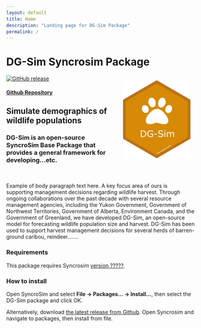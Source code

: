 ```yaml
---
layout: default
title: Home
description: "Landing page for DG-Sim Package"
permalink: /
---
```


# **DG-Sim** Syncrosim Package
[![GitHub release](https://img.shields.io/github/v/release/ApexRMS/dgsim.svg?style=for-the-badge&color=d68a06)](https://GitHub.com/ApexRMS/dgsim/releases/)
<img align="right" style="padding: 13px" width="180" src="assets/images/logo/dgsim-badge-hex.png">
#### [Github Repository](https://github.com/ApexRMS/dgsim)

## Simulate demographics of wildlife populations
### DG-Sim is an open-source SyncroSim Base Package that provides a general framework for developing...etc.

<img align="right" style="padding: 15px" width="400">
<br>
<br>
Example of body paragraph text here. A key focus area of ours is supporting management decisions regarding wildlife harvest. Through ongoing collaborations over the past decade with several resource management agencies, including the Yukon Government, Government of Northwest Territories, Government of Alberta, Environment Canada, and the Government of Greenland, we have developed DG-Sim, an open-source model for forecasting wildlife population size and harvest. DG-Sim has been used to support harvest management decisions for several herds of barren-ground caribou, reindeer.......

### Requirements

This package requires Syncrosim [version ?????](https://syncrosim.com/download/).

### How to install

Open SyncroSim and select **File -> Packages… -> Install…**, then select the DG-Sim package and click OK.

Alternatively, download [the latest release from Github](https://github.com/ApexRMS/dgsim/). Open Syncrosim and navigate to packages, then install from file.
